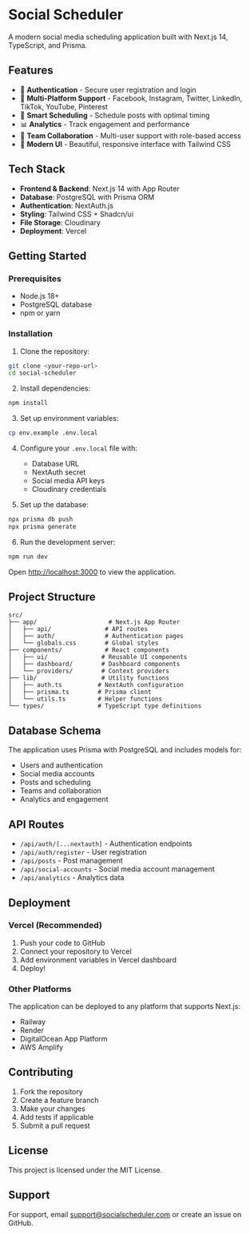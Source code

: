 # Social Scheduler

A modern social media scheduling application built with Next.js 14, TypeScript, and Prisma.

## Features

- 🔐 **Authentication** - Secure user registration and login
- 📱 **Multi-Platform Support** - Facebook, Instagram, Twitter, LinkedIn, TikTok, YouTube, Pinterest
- 📅 **Smart Scheduling** - Schedule posts with optimal timing
- 📊 **Analytics** - Track engagement and performance
- 👥 **Team Collaboration** - Multi-user support with role-based access
- 🎨 **Modern UI** - Beautiful, responsive interface with Tailwind CSS

## Tech Stack

- **Frontend & Backend**: Next.js 14 with App Router
- **Database**: PostgreSQL with Prisma ORM
- **Authentication**: NextAuth.js
- **Styling**: Tailwind CSS + Shadcn/ui
- **File Storage**: Cloudinary
- **Deployment**: Vercel

## Getting Started

### Prerequisites

- Node.js 18+ 
- PostgreSQL database
- npm or yarn

### Installation

1. Clone the repository:
```bash
git clone <your-repo-url>
cd social-scheduler
```

2. Install dependencies:
```bash
npm install
```

3. Set up environment variables:
```bash
cp env.example .env.local
```

4. Configure your `.env.local` file with:
   - Database URL
   - NextAuth secret
   - Social media API keys
   - Cloudinary credentials

5. Set up the database:
```bash
npx prisma db push
npx prisma generate
```

6. Run the development server:
```bash
npm run dev
```

Open [http://localhost:3000](http://localhost:3000) to view the application.

## Project Structure

```
src/
├── app/                    # Next.js App Router
│   ├── api/               # API routes
│   ├── auth/              # Authentication pages
│   └── globals.css        # Global styles
├── components/            # React components
│   ├── ui/               # Reusable UI components
│   ├── dashboard/        # Dashboard components
│   └── providers/        # Context providers
├── lib/                  # Utility functions
│   ├── auth.ts          # NextAuth configuration
│   ├── prisma.ts        # Prisma client
│   └── utils.ts         # Helper functions
└── types/               # TypeScript type definitions
```

## Database Schema

The application uses Prisma with PostgreSQL and includes models for:
- Users and authentication
- Social media accounts
- Posts and scheduling
- Teams and collaboration
- Analytics and engagement

## API Routes

- `/api/auth/[...nextauth]` - Authentication endpoints
- `/api/auth/register` - User registration
- `/api/posts` - Post management
- `/api/social-accounts` - Social media account management
- `/api/analytics` - Analytics data

## Deployment

### Vercel (Recommended)

1. Push your code to GitHub
2. Connect your repository to Vercel
3. Add environment variables in Vercel dashboard
4. Deploy!

### Other Platforms

The application can be deployed to any platform that supports Next.js:
- Railway
- Render
- DigitalOcean App Platform
- AWS Amplify

## Contributing

1. Fork the repository
2. Create a feature branch
3. Make your changes
4. Add tests if applicable
5. Submit a pull request

## License

This project is licensed under the MIT License.

## Support

For support, email support@socialscheduler.com or create an issue on GitHub.